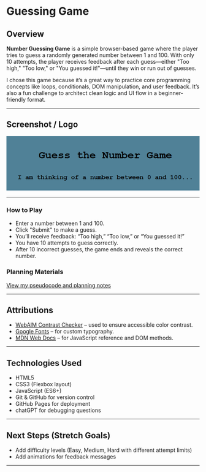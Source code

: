 # Guessing Game

## Overview
**Number Guessing Game** is a simple browser-based game where the player tries to guess a randomly generated number between 1 and 100. With only 10 attempts, the player receives feedback after each guess—either "Too high," "Too low," or "You guessed it!"—until they win or run out of guesses.

I chose this game because it’s a great way to practice core programming concepts like loops, conditionals, DOM manipulation, and user feedback. It’s also a fun challenge to architect clean logic and UI flow in a beginner-friendly format.

---

## Screenshot / Logo
![Screenshot of Guessing Game](./guessingGame.png)

---


### How to Play
- Enter a number between 1 and 100.
- Click "Submit" to make a guess.
- You’ll receive feedback: “Too high,” “Too low,” or “You guessed it!”
- You have 10 attempts to guess correctly.
- After 10 incorrect guesses, the game ends and reveals the correct number.

### Planning Materials
[View my pseudocode and planning notes](https://github.com/KieshaWalker/Guessing-Game/blob/main/js/app.js)

---

## Attributions
- [WebAIM Contrast Checker](https://webaim.org/resources/contrastchecker/) – used to ensure accessible color contrast.
- [Google Fonts](https://fonts.google.com/) – for custom typography.
- [MDN Web Docs](https://developer.mozilla.org/) – for JavaScript reference and DOM methods.

---

## Technologies Used
- HTML5
- CSS3 (Flexbox layout)
- JavaScript (ES6+)
- Git & GitHub for version control
- GitHub Pages for deployment
- chatGPT for debugging questions

---

## Next Steps (Stretch Goals)
- Add difficulty levels (Easy, Medium, Hard with different attempt limits)
- Add animations for feedback messages

---
